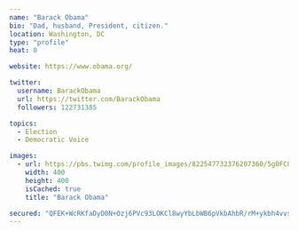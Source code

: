 ```yaml
---
name: "Barack Obama"
bio: "Dad, husband, President, citizen."
location: Washington, DC
type: "profile"
heat: 0

website: https://www.obama.org/

twitter:
  username: BarackObama
  url: https://twitter.com/BarackObama
  followers: 122731385

topics:
  - Election
  - Democratic Voice

images:
  - url: https://pbs.twimg.com/profile_images/822547732376207360/5g0FC8XX_400x400.jpg
    width: 400
    height: 400
    isCached: true
    title: "Barack Obama"

secured: "QFEK+WcRKfaDyD0N+Ozj6PVc93LOKCl8wyYbLbWB6pVkbAhbR/rM+ykbh4vvsXt/YPhndrLIsLHCCafRVaX+lRJsBiKpuGQWknU6KFC+p2fBmOuqvDdaqpFPbLqDcsLihOUUSx02jVANEnLDWunoOilNTZCQExRJ4ATT1EqAdCCaBd4U+6YcYRuRlpnwrjreGih3Cug33msvhNIosud6n8iRFnrjNA5AUeLSQEslxS/qSYTCgtVrD50nBDL32urjtZRNSIWB174U38t0HwY3l2dy09QaeHOEh8HumCLTVN9BHM/3IT44iYmkAboB1IDxpKqO9S47kQyiLEC86419Z13vAopNUjDjae5FOO7BoqBNbb4BziYoHDVXr2UVscdu;eINXGXOOhmEtctC8zVX61Q=="
---
```


